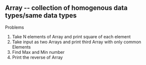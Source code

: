 ## Array -- collection of homogenous data types/same data types

Problems 
1. Take N elements of Array and print square of each element
2. Take input as two Arrays and print third Array with only common Elements
3. Find Max and Min number
4. Print the reverse of Array